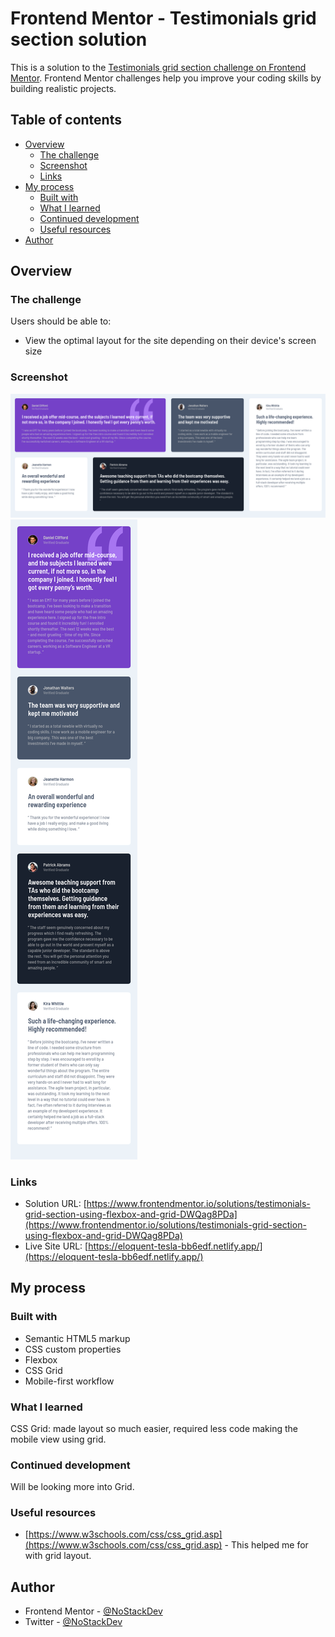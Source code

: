 # Frontend Mentor - Testimonials grid section solution

This is a solution to the [Testimonials grid section challenge on Frontend Mentor](https://www.frontendmentor.io/challenges/testimonials-grid-section-Nnw6J7Un7). Frontend Mentor challenges help you improve your coding skills by building realistic projects. 

## Table of contents

- [Overview](#overview)
  - [The challenge](#the-challenge)
  - [Screenshot](#screenshot)
  - [Links](#links)
- [My process](#my-process)
  - [Built with](#built-with)
  - [What I learned](#what-i-learned)
  - [Continued development](#continued-development)
  - [Useful resources](#useful-resources)
- [Author](#author)



## Overview

### The challenge

Users should be able to:

- View the optimal layout for the site depending on their device's screen size

### Screenshot

![](./screenshots/testimonials-grid-section-main-desktop.png)
![](./screenshots/testimonials-grid-section-main-mobile.png)

### Links

- Solution URL: [https://www.frontendmentor.io/solutions/testimonials-grid-section-using-flexbox-and-grid-DWQag8PDa](https://www.frontendmentor.io/solutions/testimonials-grid-section-using-flexbox-and-grid-DWQag8PDa)
- Live Site URL: [https://eloquent-tesla-bb6edf.netlify.app/](https://eloquent-tesla-bb6edf.netlify.app/)

## My process

### Built with

- Semantic HTML5 markup
- CSS custom properties
- Flexbox
- CSS Grid
- Mobile-first workflow


### What I learned

CSS Grid: made layout so much easier, required less code making the mobile view using grid.

### Continued development

Will be looking more into Grid.


### Useful resources

- [https://www.w3schools.com/css/css_grid.asp](https://www.w3schools.com/css/css_grid.asp) - This helped me for with grid layout.


## Author

- Frontend Mentor - [@NoStackDev](https://www.frontendmentor.io/profile/NoStackDev)
- Twitter - [@NoStackDev](https://www.twitter.com/NoStackDev)


